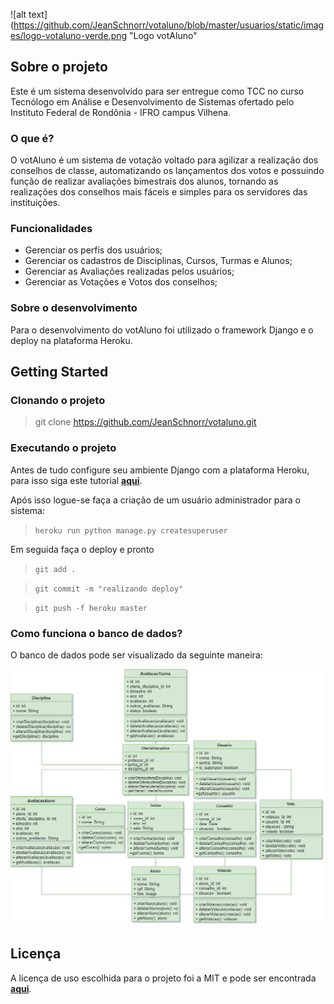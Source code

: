 ![alt text](https://github.com/JeanSchnorr/votaluno/blob/master/usuarios/static/images/logo-votaluno-verde.png "Logo votAluno"

## Sobre o projeto

Este é um sistema desenvolvido para ser entregue como TCC no curso Tecnólogo em Análise e Desenvolvimento de Sistemas ofertado pelo Instituto Federal de Rondônia - IFRO campus Vilhena.

### O que é?

O votAluno é um sistema de votação voltado para agilizar a realização dos conselhos de classe, automatizando os lançamentos dos votos e possuindo função de realizar avaliações bimestrais dos alunos, tornando as realizações dos conselhos mais fáceis e simples para os servidores das instituições.

### Funcionalidades

 - Gerenciar os perfis dos usuários;
 - Gerenciar os cadastros de  Disciplinas, Cursos, Turmas e Alunos;
 - Gerenciar as Avaliações realizadas pelos usuários;
 - Gerenciar as Votações e Votos dos conselhos;

### Sobre o desenvolvimento

Para o desenvolvimento do votAluno foi utilizado o framework Django e o deploy na plataforma Heroku.

## Getting Started

### Clonando o projeto

> git clone https://github.com/JeanSchnorr/votaluno.git

### Executando o projeto

Antes de tudo configure seu ambiente Django com a plataforma Heroku, para isso siga este tutorial [**aqui**](https://devcenter.heroku.com/articles/deploying-python).

Após isso logue-se faça a criação de um usuário administrador para o sistema:

>```heroku run python manage.py createsuperuser```

Em seguida faça o deploy e pronto

> ```git add . ```

> ```git commit -m "realizando deploy"```

> ```git push -f heroku master```

### Como funciona o banco de dados?

O banco de dados pode ser visualizado da seguinte maneira:

![alt text](https://github.com/JeanSchnorr/votaluno/blob/master/documents/diagrama%20de%20classe.png "Class diagram")


## Licença

A licença de uso escolhida para o projeto foi a MIT e pode ser encontrada [**aqui**](https://github.com/JeanSchnorr/votaluno/blob/master/LICENSE).
